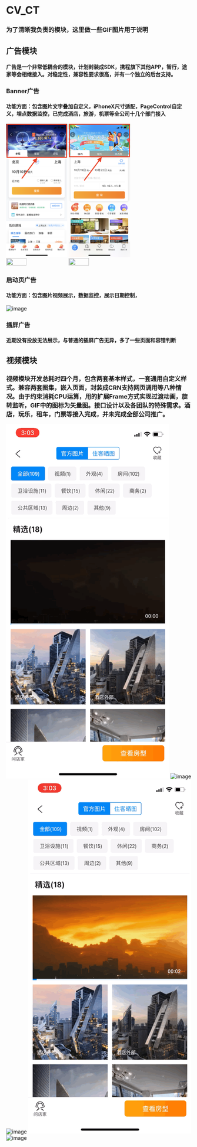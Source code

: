 # CV_CT

### 为了清晰我负责的模块，这里做一些GIF图片用于说明
## 广告模块
#### 广告是一个非常低耦合的模块，计划封装成SDK，携程旗下其他APP，智行，途家等会相继接入。对稳定性，兼容性要求很高，并有一个独立的后台支持。
### Banner广告
#### 功能方面：包含图片文字叠加自定义，iPhoneX尺寸适配，PageControl自定义，埋点数据监控，已完成酒店，旅游，机票等全公司十几个部门接入
<img src="https://github.com/BrookeMa/CV_CT/blob/main/GIF/IMG_2579.PNG" width="33%" height="33%">
<img src="https://github.com/BrookeMa/CV_CT/blob/main/GIF/IMG_2578.PNG" width="33%" height="33%">
<img src="https://github.com/BrookeMa/CV_CT/blob/main/GIF/IMG_2581.PNG" width="33%" height="33%">
<img src="https://github.com/BrookeMa/CV_CT/blob/main/GIF/IMG_2592.PNG" width="33%" height="33%">

### 启动页广告
#### 功能方面：包含图片视频展示，数据监控，展示日期控制，
![image](https://github.com/BrookeMa/CV_CT/blob/main/GIF/IMB_ztJJnq.GIF)

### 插屏广告
#### 近期没有投放无法展示，与普通的插屏广告无异，多了一些页面和容错判断

## 视频模块
### 视频模块开发总耗时四个月，包含两套基本样式，一套通用自定义样式。兼容两套图集，嵌入页面，封装成CRN支持网页调用等八种情况。由于约束消耗CPU运算，用的扩展Frame方式实现过渡动画，旋转监听，GIF中的图标为矢量图。接口设计以及各团队的特殊需求。酒店，玩乐，租车，门票等接入完成，并未完成全部公司推广。
![image](https://github.com/BrookeMa/CV_CT/blob/main/GIF/IMB_4XY2HJ.GIF)
![image](https://github.com/BrookeMa/CV_CT/blob/main/GIF/IMB_lYDmf6.GIF)
![image](https://github.com/BrookeMa/CV_CT/blob/main/GIF/IMB_NvRJzn.GIF)
![image](https://github.com/BrookeMa/CV_CT/blob/main/GIF/IMB_wDdjFp.GIF)
![image](https://github.com/BrookeMa/CV_CT/blob/main/GIF/IMB_6FUFSZ.GIF)


